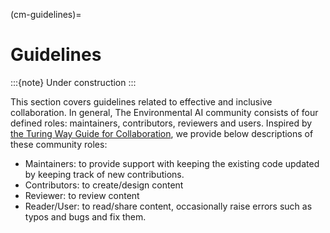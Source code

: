 (cm-guidelines)=
# Guidelines

:::{note}
Under construction
:::

This section covers guidelines related to effective and inclusive collaboration. In general, The Environmental AI community consists of four defined roles: maintainers, contributors, reviewers and users. Inspired by [the Turing Way Guide for Collaboration](https://the-turing-way.netlify.app/collaboration/maintain-review/maintain-review-maintenance.html), we provide below descriptions of these community roles:

* Maintainers: to provide support with keeping the existing code updated by keeping track of new contributions.
* Contributors: to create/design content  
* Reviewer: to review content
* Reader/User: to read/share content, occasionally raise errors such as typos and bugs and fix them.